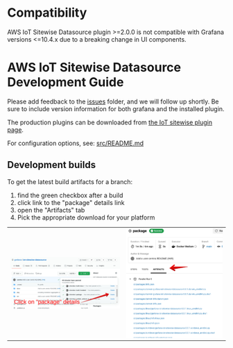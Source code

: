 # Compatibility

AWS IoT Sitewise Datasource plugin >=2.0.0 is not compatible with Grafana versions <=10.4.x due to a breaking change in UI components.

# AWS IoT Sitewise Datasource Development Guide

Please add feedback to the [issues](https://github.com/grafana/iot-sitewise-datasource/issues) folder, and we will follow up shortly. Be sure to include version information for both grafana and the installed plugin.

The production plugins can be downloaded from [the IoT sitewise plugin page](https://grafana.com/grafana/plugins/grafana-iot-sitewise-datasource/installation).

For configuration options, see: [src/README.md](src/README.md)

## Development builds

To get the latest build artifacts for a branch:

1. find the green checkbox after a build
2. click link to the "package" details link
3. open the "Artifacts" tab
4. Pick the appropriate download for your platform

<table>
  <tr>
    <td><img src="https://raw.githubusercontent.com/grafana/iot-sitewise-datasource/main/docs/package.png" /></td>
    <td><img src="https://raw.githubusercontent.com/grafana/iot-sitewise-datasource/main/docs/artifacts.png" /></td>
  </tr>
</table>
